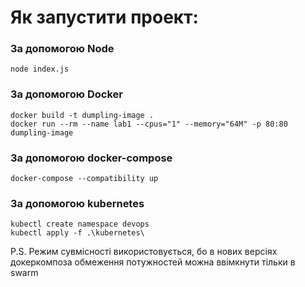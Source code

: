 # Як запустити проект:
### За допомогою Node
```
node index.js
```
### За допомогою Docker
```
docker build -t dumpling-image .
docker run --rm --name lab1 --cpus="1" --memory="64M" -p 80:80 dumpling-image
```
### За допомогою docker-compose
```
docker-compose --compatibility up
```
### За допомогою kubernetes
```
kubectl create namespace devops
kubectl apply -f .\kubernetes\
```
P.S. Режим сувмісності використовується, бо в нових версіях докеркомпоза обмеження потужностей можна ввімкнути тільки в 
swarm